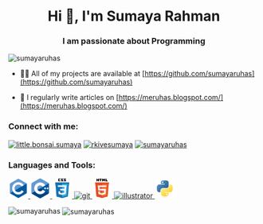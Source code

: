 <h1 align="center">Hi 👋, I'm Sumaya Rahman</h1>
<h3 align="center">I am passionate about Programming</h3>

<p align="left"> <img src="https://komarev.com/ghpvc/?username=sumayaruhas&label=Profile%20views&color=0e75b6&style=flat" alt="sumayaruhas" /> </p>

- 👨‍💻 All of my projects are available at [https://github.com/sumayaruhas](https://github.com/sumayaruhas)

- 📝 I regularly write articles on [https://meruhas.blogspot.com/](https://meruhas.blogspot.com/)

<h3 align="left">Connect with me:</h3>
<p align="left">
<a href="https://fb.com/little.bonsai.sumaya" target="blank"><img align="center" src="https://raw.githubusercontent.com/rahuldkjain/github-profile-readme-generator/master/src/images/icons/Social/facebook.svg" alt="little.bonsai.sumaya" height="30" width="40" /></a>
<a href="https://instagram.com/rkivesumaya" target="blank"><img align="center" src="https://raw.githubusercontent.com/rahuldkjain/github-profile-readme-generator/master/src/images/icons/Social/instagram.svg" alt="rkivesumaya" height="30" width="40" /></a>
<a href="https://codeforces.com/profile/sumayaruhas" target="blank"><img align="center" src="https://raw.githubusercontent.com/rahuldkjain/github-profile-readme-generator/master/src/images/icons/Social/codeforces.svg" alt="sumayaruhas" height="30" width="40" /></a>
</p>

<h3 align="left">Languages and Tools:</h3>
<p align="left"> <a href="https://www.cprogramming.com/" target="_blank" rel="noreferrer"> <img src="https://raw.githubusercontent.com/devicons/devicon/master/icons/c/c-original.svg" alt="c" width="40" height="40"/> </a> <a href="https://www.w3schools.com/cpp/" target="_blank" rel="noreferrer"> <img src="https://raw.githubusercontent.com/devicons/devicon/master/icons/cplusplus/cplusplus-original.svg" alt="cplusplus" width="40" height="40"/> </a> <a href="https://www.w3schools.com/css/" target="_blank" rel="noreferrer"> <img src="https://raw.githubusercontent.com/devicons/devicon/master/icons/css3/css3-original-wordmark.svg" alt="css3" width="40" height="40"/> </a> <a href="https://git-scm.com/" target="_blank" rel="noreferrer"> <img src="https://www.vectorlogo.zone/logos/git-scm/git-scm-icon.svg" alt="git" width="40" height="40"/> </a> <a href="https://www.w3.org/html/" target="_blank" rel="noreferrer"> <img src="https://raw.githubusercontent.com/devicons/devicon/master/icons/html5/html5-original-wordmark.svg" alt="html5" width="40" height="40"/> </a> <a href="https://www.adobe.com/in/products/illustrator.html" target="_blank" rel="noreferrer"> <img src="https://www.vectorlogo.zone/logos/adobe_illustrator/adobe_illustrator-icon.svg" alt="illustrator" width="40" height="40"/> </a> <a href="https://www.python.org" target="_blank" rel="noreferrer"> <img src="https://raw.githubusercontent.com/devicons/devicon/master/icons/python/python-original.svg" alt="python" width="40" height="40"/> </a> </p>

<p><img align="left" src="https://github-readme-stats.vercel.app/api/top-langs?username=sumayaruhas&show_icons=true&locale=en&layout=compact" alt="sumayaruhas" /></p>

<p>&nbsp;<img align="center" src="https://github-readme-stats.vercel.app/api?username=sumayaruhas&show_icons=true&locale=en" alt="sumayaruhas" /></p>
